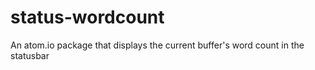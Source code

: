 status-wordcount
================

An atom.io package that displays the current buffer's word count in the statusbar
